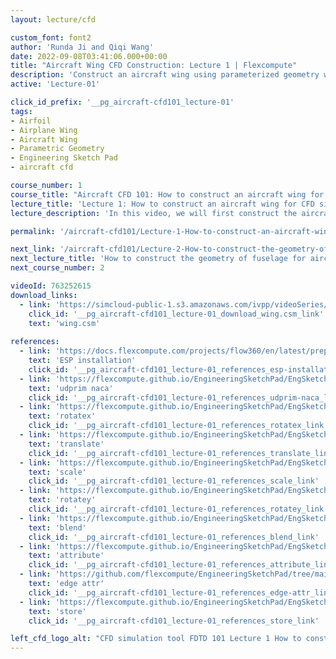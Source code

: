 ```yaml
---
layout: lecture/cfd

custom_font: font2
author: 'Runda Ji and Qiqi Wang'
date: 2022-09-08T03:41:06.000+00:00
title: "Aircraft Wing CFD Construction: Lecture 1 | Flexcompute"
description: 'Construct an aircraft wing using parameterized geometry with ESP: NACA 0012 example.'
active: 'Lecture-01'

click_id_prefix: '__pg_aircraft-cfd101_lecture-01'
tags:
- Airfoil
- Airplane Wing
- Aircraft Wing
- Parametric Geometry
- Engineering Sketch Pad
- aircraft cfd

course_number: 1
course_title: "Aircraft CFD 101: How to construct an aircraft wing for CFD simulation"
lecture_title: 'Lecture 1: How to construct an aircraft wing for CFD simulation'
lecture_description: 'In this video, we will first construct the aircraft wing. We will use parameterized geometry based on Engineering Sketch Pad (ESP). The wing will be based on a set of NACA 0012 airfoil cross-sections. The basic operations in ESP, including scale, rotate and translate were demonstrated. Rule and blend commands for constructing a solid body from a set of sheet bodies were elaborated. When using the blend command, a rounded tip was also added to the wing. The edges and faces were labeled for surface meshing as well as CFD simulations.'

permalink: '/aircraft-cfd101/Lecture-1-How-to-construct-an-aircraft-wing-for-CFD-simulation/'

next_link: '/aircraft-cfd101/Lecture-2-How-to-construct-the-geometry-of-fuselage-for-aircraft-CFD-simulation/'
next_lecture_title: 'How to construct the geometry of fuselage for aircraft CFD simulation'
next_course_number: 2

videoId: 763252615
download_links:
  - link: 'https://simcloud-public-1.s3.amazonaws.com/ivpp/videoSeries/CFD101/e01/wing.csm'
    click_id: '__pg_aircraft-cfd101_lecture-01_download_wing.csm_link'
    text: 'wing.csm'
    
references:
  - link: 'https://docs.flexcompute.com/projects/flow360/en/latest/preprocessing/InstallESP/InstallESP.html'
    text: 'ESP installation'
    click_id: '__pg_aircraft-cfd101_lecture-01_references_esp-installation_link'
  - link: 'https://flexcompute.github.io/EngineeringSketchPad/EngSketchPad/ESP/ESP-help.html#naca'
    text: 'udprim naca'
    click_id: '__pg_aircraft-cfd101_lecture-01_references_udprim-naca_link'
  - link: 'https://flexcompute.github.io/EngineeringSketchPad/EngSketchPad/ESP/ESP-help.html#rotatex'
    text: 'rotatex'
    click_id: '__pg_aircraft-cfd101_lecture-01_references_rotatex_link'
  - link: 'https://flexcompute.github.io/EngineeringSketchPad/EngSketchPad/ESP/ESP-help.html#translate'
    text: 'translate'
    click_id: '__pg_aircraft-cfd101_lecture-01_references_translate_link'
  - link: 'https://flexcompute.github.io/EngineeringSketchPad/EngSketchPad/ESP/ESP-help.html#scale'
    text: 'scale'
    click_id: '__pg_aircraft-cfd101_lecture-01_references_scale_link'
  - link: 'https://flexcompute.github.io/EngineeringSketchPad/EngSketchPad/ESP/ESP-help.html#rotatey'
    text: 'rotatey'
    click_id: '__pg_aircraft-cfd101_lecture-01_references_rotatey_link'
  - link: 'https://flexcompute.github.io/EngineeringSketchPad/EngSketchPad/ESP/ESP-help.html#blend'
    text: 'blend'
    click_id: '__pg_aircraft-cfd101_lecture-01_references_blend_link'
  - link: 'https://flexcompute.github.io/EngineeringSketchPad/EngSketchPad/ESP/ESP-help.html#attribute'
    text: 'attribute'
    click_id: '__pg_aircraft-cfd101_lecture-01_references_attribute_link'
  - link: 'https://github.com/flexcompute/EngineeringSketchPad/tree/main/PlugIn/EdgeAttr'
    text: 'edge attr'
    click_id: '__pg_aircraft-cfd101_lecture-01_references_edge-attr_link'
  - link: 'https://flexcompute.github.io/EngineeringSketchPad/EngSketchPad/ESP/ESP-help.html#store'
    text: 'store'
    click_id: '__pg_aircraft-cfd101_lecture-01_references_store_link'

left_cfd_logo_alt: "CFD simulation tool FDTD 101 Lecture 1 How to construct an aircraft wing for CFD simulation"
---
```

